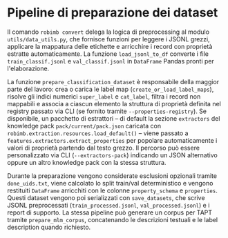 # Pipeline di preparazione dei dataset

Il comando `robimb convert` delega la logica di preprocessing al modulo `utils/data_utils.py`, che fornisce funzioni per leggere i JSONL grezzi, applicare la mappatura delle etichette e arricchire i record con proprietà estratte automaticamente. La funzione `load_jsonl_to_df` converte i file `train_classif.jsonl` e `val_classif.jsonl` in `DataFrame` Pandas pronti per l'elaborazione.

La funzione `prepare_classification_dataset` è responsabile della maggior parte del lavoro: crea o carica le label map (`create_or_load_label_maps`), risolve gli indici numerici `super_label` e `cat_label`, filtra i record non mappabili e associa a ciascun elemento la struttura di proprietà definita nel registry passato via CLI (se fornito tramite `--properties-registry`). Se disponibile, un pacchetto di estrattori – di default la sezione `extractors` del knowledge pack `pack/current/pack.json` caricata con `robimb.extraction.resources.load_default()` – viene passato a `features.extractors.extract_properties` per popolare automaticamente i valori di proprietà partendo dal testo grezzo. Il percorso può essere personalizzato via CLI (`--extractors-pack`) indicando un JSON alternativo oppure un altro knowledge pack con la stessa struttura.

Durante la preparazione vengono considerate esclusioni opzionali tramite `done_uids.txt`, viene calcolato lo split train/val deterministico e vengono restituiti `DataFrame` arricchiti con le colonne `property_schema` e `properties`. Questi dataset vengono poi serializzati con `save_datasets`, che scrive JSONL preprocessati (`train_processed.jsonl`, `val_processed.jsonl`) e i report di supporto. La stessa pipeline può generare un corpus per TAPT tramite `prepare_mlm_corpus`, concatenando le descrizioni testuali e le label description quando richiesto.
